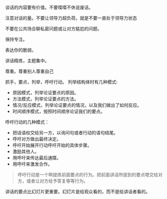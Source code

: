 谈话的内容要有价值。不要喋喋不休说废话。

注意对话的量。不要让领导力超负荷。就是不要一直处于领导力状态

不要在公共场合聊私密问题或让对方尴尬的问题。

保持专注。

表达你的脆弱。

讲话精炼，主题集中。

尊重。尊重别人尊重自己

抓手，要点，列举，呼吁行动。
列举结构体时有几种模式:
* 原因模式，列举论证要点的原因。
* 方法模式，列举论证要点的方法。
* 情况/反应模式，列举论证要点的情况，以及我们做出了如何反应。
* 时间顺序模式，按照时间顺序论证我们的要点。

呼吁行动的几种模式：
* 把话语权交给另一方，以询问句或者行动的语句结尾。
* 呼吁对方做出最终决定。
* 呼吁开始展开行动呼吁开始的具体步骤。
* 激励其他人。
* 用呼吁来传达最后通牒。
* 用呼吁来激发合作。

> 呼吁行动是一个啊提炼前面要点的行为。把前面讲话所提到的要点嗯交给对方，或者让对方给予答复等等行为。


讲话的要点比幻灯片更重要。幻灯片是给观众看的，而不是给讲话者看的。